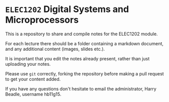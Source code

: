 # `ELEC1202` Digital Systems and Microprocessors

This is a repository to share and compile notes for the ELEC1202
module.

For each lecture there should be a folder containing a markdown
document, and any additional content (images, slides etc.).

It is important that you edit the notes already present, rather than
just uploading your notes.

Please use `git` correctly, forking the repository before making a 
pull request to get your content added.

If you have any questions don't hesitate to email the administrator, 
Harry Beadle, username hb11g15.